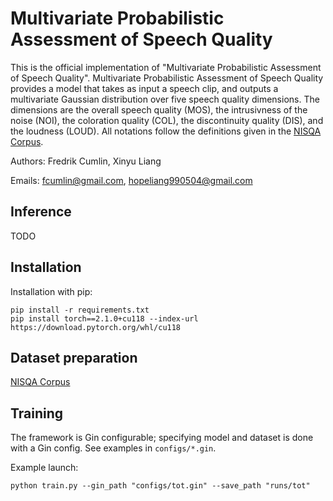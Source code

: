 # Multivariate Probabilistic Assessment of Speech Quality

This is the official implementation of "Multivariate Probabilistic Assessment of Speech Quality". Multivariate Probabilistic Assessment of Speech Quality provides a model that takes as input a speech clip, and outputs a multivariate Gaussian distribution over five speech quality dimensions. The dimensions are the overall speech quality (MOS), the intrusivness of the noise (NOI), the coloration quality (COL), the discontinuity quality (DIS), and the loudness (LOUD). All notations follow the definitions given in the [NISQA Corpus](https://github.com/gabrielmittag/NISQA/wiki/NISQA-Corpus).

Authors: Fredrik Cumlin, Xinyu Liang

Emails: fcumlin@gmail.com, hopeliang990504@gmail.com

## Inference

TODO

## Installation

Installation with pip:
```
pip install -r requirements.txt
pip install torch==2.1.0+cu118 --index-url https://download.pytorch.org/whl/cu118
```

## Dataset preparation

[NISQA Corpus](https://github.com/gabrielmittag/NISQA/wiki/NISQA-Corpus)

## Training
The framework is Gin configurable; specifying model and dataset is done with a Gin config. See examples in `configs/*.gin`.

Example launch:
```
python train.py --gin_path "configs/tot.gin" --save_path "runs/tot"
```
